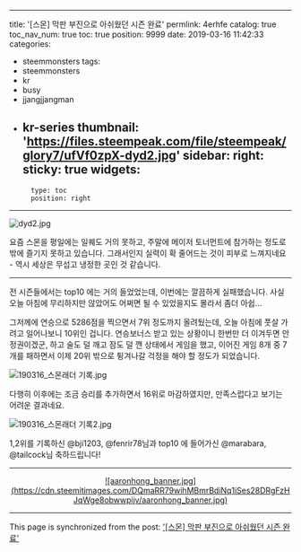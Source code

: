 
---
title: '[스몬] 막판 부진으로 아쉬웠던 시즌 완료'
permlink: 4erhfe
catalog: true
toc_nav_num: true
toc: true
position: 9999
date: 2019-03-16 11:42:33
categories:
- steemmonsters
tags:
- steemmonsters
- kr
- busy
- jjangjjangman
- kr-series
thumbnail: 'https://files.steempeak.com/file/steempeak/glory7/ufVf0zpX-dyd2.jpg'
sidebar:
    right:
        sticky: true
widgets:
    -
        type: toc
        position: right
---


![dyd2.jpg](https://files.steempeak.com/file/steempeak/glory7/ufVf0zpX-dyd2.jpg)
<br>

요즘 스몬을 평일에는 일퀘도 거의 못하고, 주말에 메이저 토너먼트에 참가하는 정도로밖에 즐기지 못하고 있습니다. 그래서인지 실력이 확 줄어드는 것이 피부로 느껴지네요 - 역시 세상은 무섭고 냉정한 곳인 것 같습니다. 

---

전 시즌들에서는 top10 에는 거의 들었었는데, 이번에는 깔끔하게 실패했습니다. 사실 오늘 아침에 무리하지만 않았어도 어쩌면 될 수 있었을지도 몰라서 좀더 아쉽...

그저께에 연승으로 5286점을 찍으면서 7위 정도까지 올려뒀는데, 오늘 아침에 풋살 가려고 일어나보니 10위인 겁니다. 연승보너스 받고 있는 상황이니 한번만 더 이겨두면 안정권이겠군, 하고 술도 덜 깨고 잠도 덜 깬 상태에서 게임을 했고, 이어진 게임 8개 중 7개를 패하면서 이제 20위 밖으로 튕겨나갈 걱정을 해야 할 정도가 되었습니다.

![190316_스몬래더 기록.jpg](https://files.steempeak.com/file/steempeak/glory7/KtxxnzIa-190316_EC8AA4EBAAACEB9E98EB8D9420EAB8B0EBA19D.jpg)
<br>

다행히 이후에는 조금 승리를 추가하면서 16위로 마감하였지만, 만족스럽다고 보기는 어려운 결과네요.


![190316_스몬래더 기록2.jpg](https://files.steempeak.com/file/steempeak/glory7/LVz57EaH-190316_EC8AA4EBAAACEB9E98EB8D9420EAB8B0EBA19D2.jpg)
<br>

1,2위를 기록하신 @bji1203, @fenrir78님과 top10 에 들어가신 @marabara, @tailcock님 축하드립니다!

---


<center><a href="https://www.gopax.co.kr">![aaronhong_banner.jpg](https://cdn.steemitimages.com/DQmaRR79wihMBmrBdiNq1iSes28DRgFzHJqWge8obwwpijv/aaronhong_banner.jpg)</a></center>

- - -

This page is synchronized from the post: ['[스몬] 막판 부진으로 아쉬웠던 시즌 완료'](https://steemit.com/@glory7/4erhfe)
